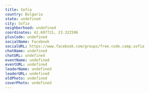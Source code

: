 ```yaml
---
title: Sofia
country: Bulgaria
state: undefined
city: Sofia
neighborhood: undefined
coordinates: 42.697721, 23.322596
plusCode: undefined
socialName: Facebook
socialURL: https://www.facebook.com/groups/free.code.camp.sofia
chatName: undefined
chatURL: undefined
eventName: undefined
eventURL: undefined
leaderName: undefined
leaderURL: undefined
oldPhoto: undefined
coverPhoto: undefined
---
```

